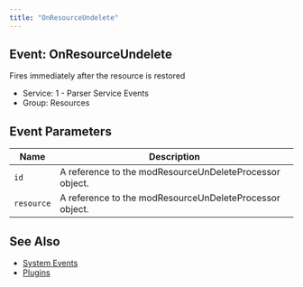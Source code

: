 ```yaml
---
title: "OnResourceUndelete"
---
```


## Event: OnResourceUndelete

Fires immediately after the resource is restored

-   Service: 1 - Parser Service Events
-   Group: Resources

## Event Parameters

| Name   | Description                                         |
| ------ | --------------------------------------------------- |
| `id` | A reference to the modResourceUnDeleteProcessor  object. |
| `resource` | A reference to the modResourceUnDeleteProcessor  object. |

## See Also

-   [System Events](extending-modx/plugins/system-events "System Events")
-   [Plugins](extending-modx/plugins "Plugins")
